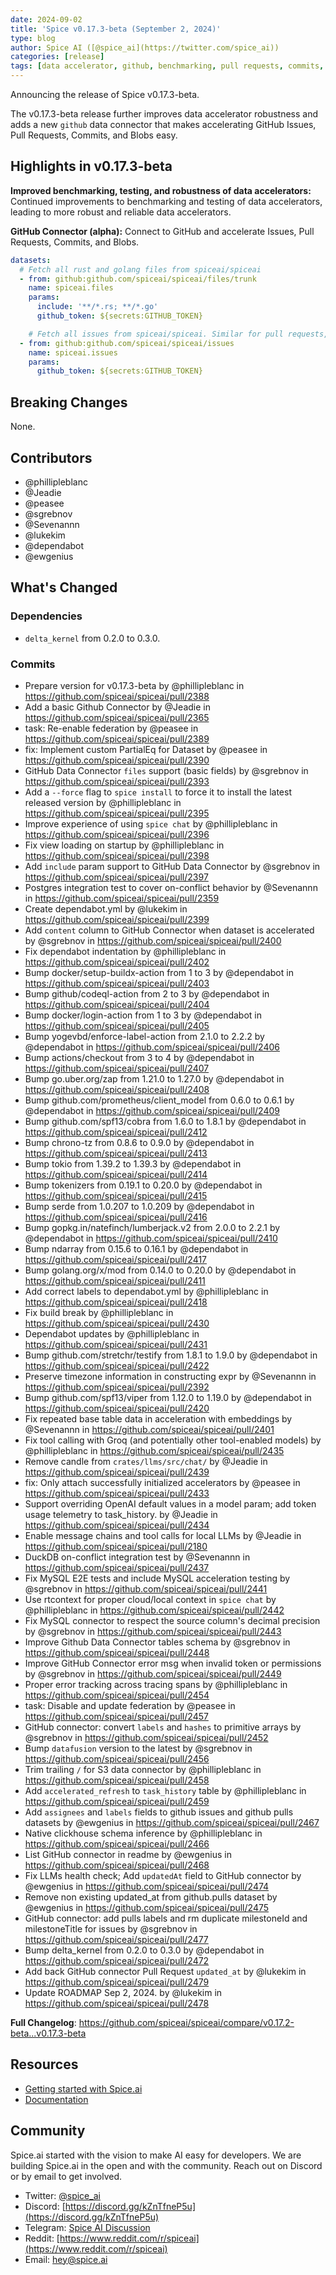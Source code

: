 ```yaml
---
date: 2024-09-02
title: 'Spice v0.17.3-beta (September 2, 2024)'
type: blog
author: Spice AI ([@spice_ai](https://twitter.com/spice_ai))
categories: [release]
tags: [data accelerator, github, benchmarking, pull requests, commits, blobs]
---
```

Announcing the release of Spice v0.17.3-beta. 

The v0.17.3-beta release further improves data accelerator robustness and adds a new `github` data connector that makes accelerating GitHub Issues, Pull Requests, Commits, and Blobs easy.

## Highlights in v0.17.3-beta

**Improved benchmarking, testing, and robustness of data accelerators:** Continued improvements to benchmarking and testing of data accelerators, leading to more robust and reliable data accelerators.

**GitHub Connector (alpha):** Connect to GitHub and accelerate Issues, Pull Requests, Commits, and Blobs.

```yaml
datasets:
  # Fetch all rust and golang files from spiceai/spiceai
  - from: github:github.com/spiceai/spiceai/files/trunk
    name: spiceai.files
    params:
      include: '**/*.rs; **/*.go'
      github_token: ${secrets:GITHUB_TOKEN}

    # Fetch all issues from spiceai/spiceai. Similar for pull requests, commits, and more.
  - from: github:github.com/spiceai/spiceai/issues
    name: spiceai.issues
    params:
      github_token: ${secrets:GITHUB_TOKEN}
```

## Breaking Changes

None.

## Contributors

- @phillipleblanc
- @Jeadie
- @peasee
- @sgrebnov
- @Sevenannn
- @lukekim
- @dependabot
- @ewgenius

## What's Changed

### Dependencies

- `delta_kernel` from 0.2.0 to 0.3.0.

### Commits

- Prepare version for v0.17.3-beta by @phillipleblanc in https://github.com/spiceai/spiceai/pull/2388
- Add a basic Github Connector by @Jeadie in https://github.com/spiceai/spiceai/pull/2365
- task: Re-enable federation by @peasee in https://github.com/spiceai/spiceai/pull/2389
- fix: Implement custom PartialEq for Dataset by @peasee in https://github.com/spiceai/spiceai/pull/2390
- GitHub Data Connector `files` support (basic fields) by @sgrebnov in https://github.com/spiceai/spiceai/pull/2393
- Add a `--force` flag to `spice install` to force it to install the latest released version by @phillipleblanc in https://github.com/spiceai/spiceai/pull/2395
- Improve experience of using `spice chat` by @phillipleblanc in https://github.com/spiceai/spiceai/pull/2396
- Fix view loading on startup by @phillipleblanc in https://github.com/spiceai/spiceai/pull/2398
- Add `include` param support to GitHub Data Connector by @sgrebnov in https://github.com/spiceai/spiceai/pull/2397
- Postgres integration test to cover on-conflict behavior by @Sevenannn in https://github.com/spiceai/spiceai/pull/2359
- Create dependabot.yml by @lukekim in https://github.com/spiceai/spiceai/pull/2399
- Add `content` column to GitHub Connector when dataset is accelerated by @sgrebnov in https://github.com/spiceai/spiceai/pull/2400
- Fix dependabot indentation by @phillipleblanc in https://github.com/spiceai/spiceai/pull/2402
- Bump docker/setup-buildx-action from 1 to 3 by @dependabot in https://github.com/spiceai/spiceai/pull/2403
- Bump github/codeql-action from 2 to 3 by @dependabot in https://github.com/spiceai/spiceai/pull/2404
- Bump docker/login-action from 1 to 3 by @dependabot in https://github.com/spiceai/spiceai/pull/2405
- Bump yogevbd/enforce-label-action from 2.1.0 to 2.2.2 by @dependabot in https://github.com/spiceai/spiceai/pull/2406
- Bump actions/checkout from 3 to 4 by @dependabot in https://github.com/spiceai/spiceai/pull/2407
- Bump go.uber.org/zap from 1.21.0 to 1.27.0 by @dependabot in https://github.com/spiceai/spiceai/pull/2408
- Bump github.com/prometheus/client_model from 0.6.0 to 0.6.1 by @dependabot in https://github.com/spiceai/spiceai/pull/2409
- Bump github.com/spf13/cobra from 1.6.0 to 1.8.1 by @dependabot in https://github.com/spiceai/spiceai/pull/2412
- Bump chrono-tz from 0.8.6 to 0.9.0 by @dependabot in https://github.com/spiceai/spiceai/pull/2413
- Bump tokio from 1.39.2 to 1.39.3 by @dependabot in https://github.com/spiceai/spiceai/pull/2414
- Bump tokenizers from 0.19.1 to 0.20.0 by @dependabot in https://github.com/spiceai/spiceai/pull/2415
- Bump serde from 1.0.207 to 1.0.209 by @dependabot in https://github.com/spiceai/spiceai/pull/2416
- Bump gopkg.in/natefinch/lumberjack.v2 from 2.0.0 to 2.2.1 by @dependabot in https://github.com/spiceai/spiceai/pull/2410
- Bump ndarray from 0.15.6 to 0.16.1 by @dependabot in https://github.com/spiceai/spiceai/pull/2417
- Bump golang.org/x/mod from 0.14.0 to 0.20.0 by @dependabot in https://github.com/spiceai/spiceai/pull/2411
- Add correct labels to dependabot.yml by @phillipleblanc in https://github.com/spiceai/spiceai/pull/2418
- Fix build break by @phillipleblanc in https://github.com/spiceai/spiceai/pull/2430
- Dependabot updates by @phillipleblanc in https://github.com/spiceai/spiceai/pull/2431
- Bump github.com/stretchr/testify from 1.8.1 to 1.9.0 by @dependabot in https://github.com/spiceai/spiceai/pull/2422
- Preserve timezone information in constructing expr by @Sevenannn in https://github.com/spiceai/spiceai/pull/2392
- Bump github.com/spf13/viper from 1.12.0 to 1.19.0 by @dependabot in https://github.com/spiceai/spiceai/pull/2420
- Fix repeated base table data in acceleration with embeddings by @Sevenannn in https://github.com/spiceai/spiceai/pull/2401
- Fix tool calling with Groq (and potentially other tool-enabled models) by @phillipleblanc in https://github.com/spiceai/spiceai/pull/2435
- Remove candle from `crates/llms/src/chat/` by @Jeadie in https://github.com/spiceai/spiceai/pull/2439
- fix: Only attach successfully initialized accelerators by @peasee in https://github.com/spiceai/spiceai/pull/2433
- Support overriding OpenAI default values in a model param; add token usage telemetry to task_history. by @Jeadie in https://github.com/spiceai/spiceai/pull/2434
- Enable message chains and tool calls for local LLMs by @Jeadie in https://github.com/spiceai/spiceai/pull/2180
- DuckDB on-conflict integration test by @Sevenannn in https://github.com/spiceai/spiceai/pull/2437
- Fix MySQL E2E tests and include MySQL acceleration testing by @sgrebnov in https://github.com/spiceai/spiceai/pull/2441
- Use rtcontext for proper cloud/local context in `spice chat` by @phillipleblanc in https://github.com/spiceai/spiceai/pull/2442
- Fix MySQL connector to respect the source column's decimal precision by @sgrebnov in https://github.com/spiceai/spiceai/pull/2443
- Improve Github Data Connector tables schema by @sgrebnov in https://github.com/spiceai/spiceai/pull/2448
- Improve GitHub Connector error msg when invalid token or permissions by @sgrebnov in https://github.com/spiceai/spiceai/pull/2449
- Proper error tracking across tracing spans by @phillipleblanc in https://github.com/spiceai/spiceai/pull/2454
- task: Disable and update federation by @peasee in https://github.com/spiceai/spiceai/pull/2457
- GitHub connector: convert `labels` and `hashes` to primitive arrays by @sgrebnov in https://github.com/spiceai/spiceai/pull/2452
- Bump `datafusion` version to the latest by @sgrebnov in https://github.com/spiceai/spiceai/pull/2456
- Trim trailing `/` for S3 data connector by @phillipleblanc in https://github.com/spiceai/spiceai/pull/2458
- Add `accelerated_refresh` to `task_history` table by @phillipleblanc in https://github.com/spiceai/spiceai/pull/2459
- Add `assignees` and `labels` fields to github issues and github pulls datasets by @ewgenius in https://github.com/spiceai/spiceai/pull/2467
- Native clickhouse schema inference by @phillipleblanc in https://github.com/spiceai/spiceai/pull/2466
- List GitHub connector in readme by @ewgenius in https://github.com/spiceai/spiceai/pull/2468
- Fix LLMs health check; Add `updatedAt` field to GitHub connector by @ewgenius in https://github.com/spiceai/spiceai/pull/2474
- Remove non existing updated_at from github.pulls dataset by @ewgenius in https://github.com/spiceai/spiceai/pull/2475
- GitHub connector: add pulls labels and rm duplicate milestoneId and milestoneTitle for issues by @sgrebnov in https://github.com/spiceai/spiceai/pull/2477
- Bump delta_kernel from 0.2.0 to 0.3.0 by @dependabot in https://github.com/spiceai/spiceai/pull/2472
- Add back GitHub connector Pull Request `updated_at` by @lukekim in https://github.com/spiceai/spiceai/pull/2479
- Update ROADMAP Sep 2, 2024. by @lukekim in https://github.com/spiceai/spiceai/pull/2478

**Full Changelog**: <https://github.com/spiceai/spiceai/compare/v0.17.2-beta...v0.17.3-beta>

## Resources

- [Getting started with Spice.ai](https://docs.spiceai.org/getting-started/)
- [Documentation](https://docs.spiceai.org/)

## Community

Spice.ai started with the vision to make AI easy for developers. We are building Spice.ai in the open and with the community. Reach out on Discord or by email to get involved.

- Twitter: [@spice_ai](https://twitter.com/spice_ai)
- Discord: [https://discord.gg/kZnTfneP5u](https://discord.gg/kZnTfneP5u)
- Telegram: [Spice AI Discussion](https://t.me/spiceaichat)
- Reddit: [https://www.reddit.com/r/spiceai](https://www.reddit.com/r/spiceai)
- Email: [hey@spice.ai](mailto:hey@spice.ai)

